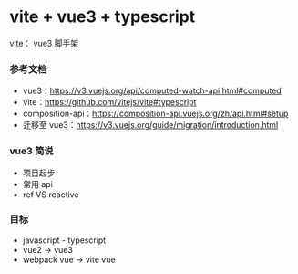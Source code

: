 # vite + vue3 + typescript
vite： vue3 脚手架

### 参考文档
* vue3：https://v3.vuejs.org/api/computed-watch-api.html#computed
* vite：https://github.com/vitejs/vite#typescript
* composition-api：https://composition-api.vuejs.org/zh/api.html#setup
* 迁移至 vue3：https://v3.vuejs.org/guide/migration/introduction.html

### vue3 简说
* 项目起步
* 常用 api
* ref VS reactive

### 目标
* javascript - typescript
* vue2 -> vue3
* webpack vue  -> vite vue